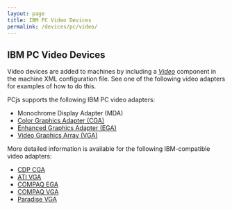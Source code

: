 ```yaml
---
layout: page
title: IBM PC Video Devices
permalink: /devices/pc/video/
---
```


IBM PC Video Devices
---

Video devices are added to machines by including a *[Video](/docs/pcjs/video/)* component in the machine XML
configuration file.  See one of the following video adapters for  examples of how to do this.

PCjs supports the following IBM PC video adapters:

* Monochrome Display Adapter (MDA)
* [Color Graphics Adapter (CGA)](ibm/cga/)
* [Enhanced Graphics Adapter (EGA)](ibm/ega/)
* [Video Graphics Array (VGA)](ibm/vga/)

More detailed information is available for the following IBM-compatible video adapters:

* [CDP CGA](/devices/pc/video/cdp/cga/)
* [ATI VGA](/devices/pc/video/ati/vga/)
* [COMPAQ EGA](/devices/pc/video/compaq/ega/)
* [COMPAQ VGA](/devices/pc/video/compaq/vga/)
* [Paradise VGA](/devices/pc/video/paradise/vga/)
